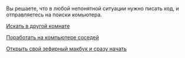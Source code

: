 Вы решаете, что в любой непонятной ситуации нужно писать код, и отправляетесь на поиски комьютера.

[Искать в другой комнате](../next_room/next_room.md)

[Поработать на компьютере соседей](../speak_to_neighbor/speak_to_neighbor.md)

[Открыть свой зефирный макбук и сразу начать](../minesweeper/minesweeper.md)

